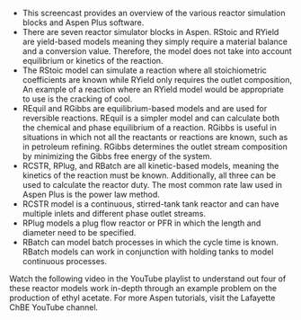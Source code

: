 - This screencast provides an overview of the various reactor simulation blocks and Aspen Plus software.
- There are seven reactor simulator blocks in Aspen. RStoic and RYield are yield-based models meaning they simply require a material balance and a conversion value. Therefore, the model does not take into account equilibrium or kinetics of the reaction. 
- The RStoic model can simulate a reaction where all stoichiometric coefficients are known while RYield only requires the outlet composition, An example of a reaction where an RYield model would be appropriate to use is the cracking of cool.
- REquil and RGibbs are equilibrium-based models and are used for reversible reactions. REquil is a simpler model and can calculate both the chemical and phase equilibrium of a reaction. RGibbs is useful in situations in which not all the reactants or reactions are known, such as in petroleum refining. RGibbs determines the outlet stream composition by minimizing the Gibbs free energy of the system.
- RCSTR, RPlug, and RBatch are all kinetic-based models, meaning the kinetics of the reaction must be known. Additionally, all three can be used to calculate the reactor duty. The most common rate law used in Aspen Plus is the power law method.
- RCSTR model is a continuous, stirred-tank tank reactor and can have multiple inlets and different phase outlet streams.
- RPlug models a plug flow reactor or PFR in which the length and diameter need to be specified.
- RBatch can model batch processes in which the cycle time is known. RBatch models can work in conjunction with holding tanks to model continuous processes. 

Watch the following video in the YouTube playlist to understand out four of these reactor models work in-depth through an example problem on the production of ethyl acetate. For more Aspen tutorials, visit the Lafayette ChBE YouTube channel.
